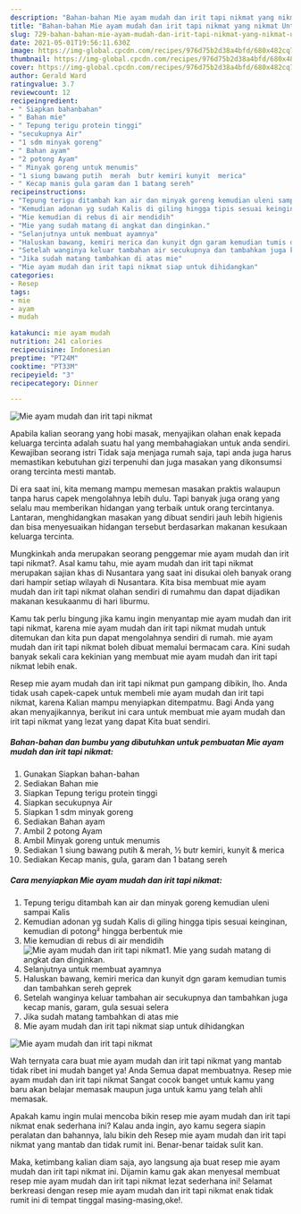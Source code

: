 ```yaml
---
description: "Bahan-bahan Mie ayam mudah dan irit tapi nikmat yang nikmat Untuk Jualan"
title: "Bahan-bahan Mie ayam mudah dan irit tapi nikmat yang nikmat Untuk Jualan"
slug: 729-bahan-bahan-mie-ayam-mudah-dan-irit-tapi-nikmat-yang-nikmat-untuk-jualan
date: 2021-05-01T19:56:11.630Z
image: https://img-global.cpcdn.com/recipes/976d75b2d38a4bfd/680x482cq70/mie-ayam-mudah-dan-irit-tapi-nikmat-foto-resep-utama.jpg
thumbnail: https://img-global.cpcdn.com/recipes/976d75b2d38a4bfd/680x482cq70/mie-ayam-mudah-dan-irit-tapi-nikmat-foto-resep-utama.jpg
cover: https://img-global.cpcdn.com/recipes/976d75b2d38a4bfd/680x482cq70/mie-ayam-mudah-dan-irit-tapi-nikmat-foto-resep-utama.jpg
author: Gerald Ward
ratingvalue: 3.7
reviewcount: 12
recipeingredient:
- " Siapkan bahanbahan"
- " Bahan mie"
- " Tepung terigu protein tinggi"
- "secukupnya Air"
- "1 sdm minyak goreng"
- " Bahan ayam"
- "2 potong Ayam"
- " Minyak goreng untuk menumis"
- "1 siung bawang putih  merah  butr kemiri kunyit  merica"
- " Kecap manis gula garam dan 1 batang sereh"
recipeinstructions:
- "Tepung terigu ditambah kan air dan minyak goreng kemudian uleni sampai Kalis"
- "Kemudian adonan yg sudah Kalis di giling hingga tipis sesuai keinginan, kemudian di potong² hingga berbentuk mie"
- "Mie kemudian di rebus di air mendidih"
- "Mie yang sudah matang di angkat dan dinginkan."
- "Selanjutnya untuk membuat ayamnya"
- "Haluskan bawang, kemiri merica dan kunyit dgn garam kemudian tumis dan tambahkan sereh geprek"
- "Setelah wanginya keluar tambahan air secukupnya dan tambahkan juga kecap manis, garam, gula sesuai selera"
- "Jika sudah matang tambahkan di atas mie"
- "Mie ayam mudah dan irit tapi nikmat siap untuk dihidangkan"
categories:
- Resep
tags:
- mie
- ayam
- mudah

katakunci: mie ayam mudah 
nutrition: 241 calories
recipecuisine: Indonesian
preptime: "PT24M"
cooktime: "PT33M"
recipeyield: "3"
recipecategory: Dinner

---
```



![Mie ayam mudah dan irit tapi nikmat](https://img-global.cpcdn.com/recipes/976d75b2d38a4bfd/680x482cq70/mie-ayam-mudah-dan-irit-tapi-nikmat-foto-resep-utama.jpg)

Apabila kalian seorang yang hobi masak, menyajikan olahan enak kepada keluarga tercinta adalah suatu hal yang membahagiakan untuk anda sendiri. Kewajiban seorang istri Tidak saja menjaga rumah saja, tapi anda juga harus memastikan kebutuhan gizi terpenuhi dan juga masakan yang dikonsumsi orang tercinta mesti mantab.

Di era  saat ini, kita memang mampu memesan masakan praktis walaupun tanpa harus capek mengolahnya lebih dulu. Tapi banyak juga orang yang selalu mau memberikan hidangan yang terbaik untuk orang tercintanya. Lantaran, menghidangkan masakan yang dibuat sendiri jauh lebih higienis dan bisa menyesuaikan hidangan tersebut berdasarkan makanan kesukaan keluarga tercinta. 



Mungkinkah anda merupakan seorang penggemar mie ayam mudah dan irit tapi nikmat?. Asal kamu tahu, mie ayam mudah dan irit tapi nikmat merupakan sajian khas di Nusantara yang saat ini disukai oleh banyak orang dari hampir setiap wilayah di Nusantara. Kita bisa membuat mie ayam mudah dan irit tapi nikmat olahan sendiri di rumahmu dan dapat dijadikan makanan kesukaanmu di hari liburmu.

Kamu tak perlu bingung jika kamu ingin menyantap mie ayam mudah dan irit tapi nikmat, karena mie ayam mudah dan irit tapi nikmat mudah untuk ditemukan dan kita pun dapat mengolahnya sendiri di rumah. mie ayam mudah dan irit tapi nikmat boleh dibuat memalui bermacam cara. Kini sudah banyak sekali cara kekinian yang membuat mie ayam mudah dan irit tapi nikmat lebih enak.

Resep mie ayam mudah dan irit tapi nikmat pun gampang dibikin, lho. Anda tidak usah capek-capek untuk membeli mie ayam mudah dan irit tapi nikmat, karena Kalian mampu menyiapkan ditempatmu. Bagi Anda yang akan menyajikannya, berikut ini cara untuk membuat mie ayam mudah dan irit tapi nikmat yang lezat yang dapat Kita buat sendiri.

<!--inarticleads1-->

##### Bahan-bahan dan bumbu yang dibutuhkan untuk pembuatan Mie ayam mudah dan irit tapi nikmat:

1. Gunakan  Siapkan bahan-bahan
1. Sediakan  Bahan mie
1. Siapkan  Tepung terigu protein tinggi
1. Siapkan secukupnya Air
1. Siapkan 1 sdm minyak goreng
1. Sediakan  Bahan ayam
1. Ambil 2 potong Ayam
1. Ambil  Minyak goreng untuk menumis
1. Sediakan 1 siung bawang putih &amp; merah, ½ butr kemiri, kunyit &amp; merica
1. Sediakan  Kecap manis, gula, garam dan 1 batang sereh




<!--inarticleads2-->

##### Cara menyiapkan Mie ayam mudah dan irit tapi nikmat:

1. Tepung terigu ditambah kan air dan minyak goreng kemudian uleni sampai Kalis
1. Kemudian adonan yg sudah Kalis di giling hingga tipis sesuai keinginan, kemudian di potong² hingga berbentuk mie
1. Mie kemudian di rebus di air mendidih
<img src="//assets-global.cpcdn.com/assets/icons/button_play-2c75c40dde080a61004c1f40b05d8f140eaff45d7e9e6481dc71c63d2e7c4909.png" alt="Mie ayam mudah dan irit tapi nikmat">1. Mie yang sudah matang di angkat dan dinginkan.
1. Selanjutnya untuk membuat ayamnya
1. Haluskan bawang, kemiri merica dan kunyit dgn garam kemudian tumis dan tambahkan sereh geprek
1. Setelah wanginya keluar tambahan air secukupnya dan tambahkan juga kecap manis, garam, gula sesuai selera
1. Jika sudah matang tambahkan di atas mie
1. Mie ayam mudah dan irit tapi nikmat siap untuk dihidangkan
<img src="//assets-global.cpcdn.com/assets/icons/button_play-2c75c40dde080a61004c1f40b05d8f140eaff45d7e9e6481dc71c63d2e7c4909.png" alt="Mie ayam mudah dan irit tapi nikmat">



Wah ternyata cara buat mie ayam mudah dan irit tapi nikmat yang mantab tidak ribet ini mudah banget ya! Anda Semua dapat membuatnya. Resep mie ayam mudah dan irit tapi nikmat Sangat cocok banget untuk kamu yang baru akan belajar memasak maupun juga untuk kamu yang telah ahli memasak.

Apakah kamu ingin mulai mencoba bikin resep mie ayam mudah dan irit tapi nikmat enak sederhana ini? Kalau anda ingin, ayo kamu segera siapin peralatan dan bahannya, lalu bikin deh Resep mie ayam mudah dan irit tapi nikmat yang mantab dan tidak rumit ini. Benar-benar taidak sulit kan. 

Maka, ketimbang kalian diam saja, ayo langsung aja buat resep mie ayam mudah dan irit tapi nikmat ini. Dijamin kamu gak akan menyesal membuat resep mie ayam mudah dan irit tapi nikmat lezat sederhana ini! Selamat berkreasi dengan resep mie ayam mudah dan irit tapi nikmat enak tidak rumit ini di tempat tinggal masing-masing,oke!.

